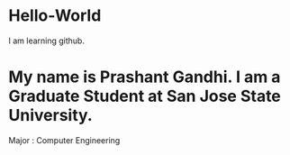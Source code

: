 # Hello-World
I am learning github.

# My name is Prashant Gandhi. I am a Graduate Student at San Jose State University.
Major : Computer Engineering

